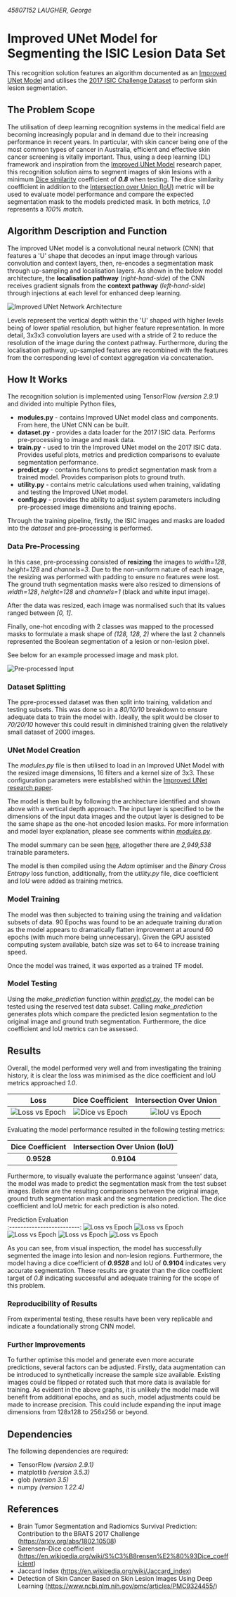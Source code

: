 _45807152 LAUGHER, George_

# Improved UNet Model for Segmenting the ISIC Lesion Data Set
This recognition solution features an algorithm documented as an [Improved UNet Model](https://arxiv.org/pdf/1802.10508v1.pdf) and utilises the [2017 ISIC Challenge Dataset](https://challenge.isic-archive.com/data/#2017) to perform skin lesion segmentation.

## The Problem Scope
The utilisation of deep learning recognition systems in the medical field are becoming increasingly popular and in demand due to their increasing performance in recent years. In particular, with skin cancer being one of the most common types of cancer in Australia, efficient and effective skin cancer screening is vitally important. Thus, using a deep learning (DL) framework and inspiration from the [Improved UNet Model](https://arxiv.org/pdf/1802.10508v1.pdf) research paper, this recognition solution aims to segment images of skin lesions with a minimum [Dice similarity](https://en.wikipedia.org/wiki/S%C3%B8rensen%E2%80%93Dice_coefficient) coefficient of **_0.8_** when testing. The dice similarity coefficient in addition to the [Intersection over Union (IoU)](https://en.wikipedia.org/wiki/Jaccard_index) metric will be used to evaluate model performance and compare the expected segmentation mask to the models predicted mask. In both metrics, _1.0_ represents a _100% match_.

## Algorithm Description and Function
The improved UNet model is a convolutional neural network (CNN) that features a 'U' shape that decodes an input image through various convolution and context layers, then, re-encodes a segmentation mask through up-sampling and localisation layers. As shown in the below model architecture, the **localisation pathway** (_right-hand-side_) of the CNN receives gradient signals from the **context pathway** (_left-hand-side_) through injections at each level for enhanced deep learning.

![Improved UNet Network Architecture](./figures/ImprovedUNetArchitecture.png)

Levels represent the vertical depth within the 'U' shaped with higher levels being of lower spatial resolution, but higher feature representation. In more detail, 3x3x3 convolution layers are used with a stride of 2 to reduce the resolution of the image during the context pathway. Furthermore, during the localisation pathway, up-sampled features are recombined with the features from the corresponding level of context aggregation via concatenation.

## How It Works
The recognition solution is implemented using TensorFlow _(version 2.9.1)_ and divided into multiple Python files,
* **modules.py** - contains Improved UNet model class and components. From here, the UNet CNN can be built.
* **dataset.py** - provides a data loader for the 2017 ISIC data. Performs pre-processing to image and mask data.
* **train.py** - used to trin the Improved UNet model on the 2017 ISIC data. Provides useful plots, metrics and prediction comparisons to evaluate segmentation performance.
* **predict.py** - contains functions to predict segmentation mask from a trained model. Provides comparison plots to ground truth.
* **utility.py** - contains metric calculations used when training, validating and testing the Improved UNet model.
* **config.py** - provides the ability to adjust system parameters including pre-processed image dimensions and training epochs.

Through the training pipeline, firstly, the ISIC images and masks are loaded into the _dataset_ and pre-processing is performed. 
### Data Pre-Processing
In this case, pre-processing consisted of **resizing** the images to _width=128_, _height=128_ and _channels=3_. Due to the non-uniform nature of each image, the resizing was performed with padding to ensure no features were lost. The ground truth segmentation masks were also resized to dimensions of _width=128_, _height=128_ and _channels=1_ (black and white input image).

After the data was resized, each image was normalised such that its values ranged between _[0, 1]_.

Finally, one-hot encoding with 2 classes was mapped to the processed masks to formulate a mask shape of _(128, 128, 2)_ where the last 2 channels represented the Boolean segmentation of a lesion or non-lesion pixel.

See below for an example processed image and mask plot.

![Pre-processed Input](./figures/preprocessingExample.png)

### Dataset Splitting
The ppre-processed dataset was then split into training, validation and testing subsets. This was done so in a _80/10/10_ breakdown to ensure adequate data to train the model with. Ideally, the split would be closer to _70/20/10_ however this could result in diminished training given the relatively small dataset of 2000 images.

### UNet Model Creation
The _modules.py_ file is then utilised to load in an Improved UNet Model with the resized image dimensions, 16 filters and a kernel size of 3x3. These configuration parameters were established within the [Improved UNet research paper](https://arxiv.org/pdf/1802.10508v1.pdf).

The model is then built by following the architecture identified and shown above with a vertical depth approach. The input layer is specified to be the dimensions of the input data images and the output layer is designed to be the same shape as the one-hot encoded lesion masks. For more information and model layer explanation, please see comments within _[modules.py](./modules.py)_.

The model summary can be seen [here](./figures/modelSummary.txt), altogether there are _2,949,538_ trainable parameters.

The model is then compiled using the _Adam_ optimiser and the _Binary Cross Entropy_ loss function, additionally, from the _utility.py_ file, dice coefficient and IoU were added as training metrics.

### Model Training
The model was then subjected to training using the training and validation subsets of data. 90 Epochs was found to be an adequate training duration as the model appears to dramatically flatten improvement at around 60 epochs (with much more being unnecessary). Given the GPU assisted computing system available, batch size was set to 64 to increase training speed.

Once the model was trained, it was exported as a trained TF model.

### Model Testing
Using the _make_prediction_ function within _[predict.py](./predict.py)_, the model can be tested using the reserved test data subset. Calling _make_prediction_ generates plots which compare the predicted lesion segmentation to the original image and ground truth segmentation. Furthermore, the dice coefficient and IoU metrics can be assessed.

## Results
Overall, the model performed very well and from investigating the training history, it is clear the loss was minimised as the dice coefficient and IoU metrics approached _1.0_.

Loss                       |  Dice Coefficient         |  Intersection Over Union
:-------------------------:|:-------------------------:|:-------------------------:
![Loss vs Epoch](./figures/lossVsEpoch.png)   | ![Dice vs Epoch](./figures/diceVsEpoch.png) | ![IoU vs Epoch](./figures/iouVsEpoch.png)

Evaluating the model performance resulted in the following testing metrics:

Dice Coefficient           |   Intersection Over Union (IoU)
:-------------------------:|:-------------------------:
**0.9528**                 |  **0.9104**

Furthermore, to visually evaluate the performance against 'unseen' data, the model was made to predict the segmentation mask from the test subset images. Below are the resulting comparisons between the original image, ground truth segmentation mask and the segmentation prediction. The dice coefficient and IoU metric for each prediction is also noted.

Prediction Evaluation      
:-------------------------:
![Loss vs Epoch](./figures/testComparison151.png)
![Loss vs Epoch](./figures/testComparison152.png)
![Loss vs Epoch](./figures/testComparison153.png)
![Loss vs Epoch](./figures/testComparison154.png)
![Loss vs Epoch](./figures/testComparison155.png)

As you can see, from visual inspection, the model has successfully segmented the image into lesion and non-lesion regions. Furthermore, the model having a dice coefficient of **_0.9528_** and IoU of **__0.9104__** indicates very accurate segmentation. These results are greater than the dice coefficient target of _0.8_ indicating successful and adequate training for the scope of this problem.

### Reproducibility of Results
From experimental testing, these results have been very replicable and indicate a foundationally strong CNN model.

### Further Improvements
To further optimise this model and generate even more accurate predictions, several factors can be adjusted. Firstly, data augmentation can be introduced to synthetically increase the sample size available. Existing images could be flipped or rotated such that more data is available for training.
As evident in the above graphs, it is unlikely the model made will benefit from additional epochs, and as such, model adjustments could be made to increase precision. This could include expanding the input image dimensions from 128x128 to 256x256 or beyond.

## Dependencies
The following dependencies are required:
* TensorFlow _(version 2.9.1)_
* matplotlib _(version 3.5.3)_
* glob _(version 3.5)_
* numpy _(version 1.22.4)_

## References
* Brain Tumor Segmentation and Radiomics Survival Prediction: Contribution to the BRATS 2017 Challenge (https://arxiv.org/abs/1802.10508)
* Sørensen–Dice coefficient (https://en.wikipedia.org/wiki/S%C3%B8rensen%E2%80%93Dice_coefficient)
* Jaccard Index (https://en.wikipedia.org/wiki/Jaccard_index)
* Detection of Skin Cancer Based on Skin Lesion Images Using Deep Learning (https://www.ncbi.nlm.nih.gov/pmc/articles/PMC9324455/)



